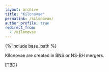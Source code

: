 ```yaml
---
layout: archive
title: "Kilonovae"
permalink: /kilonovae/
author_profile: true
redirect_from:
  - /kilonovae
---
```


{% include base_path %}

Kilonovae are created in BNS or NS-BH mergers.

[TBD]

